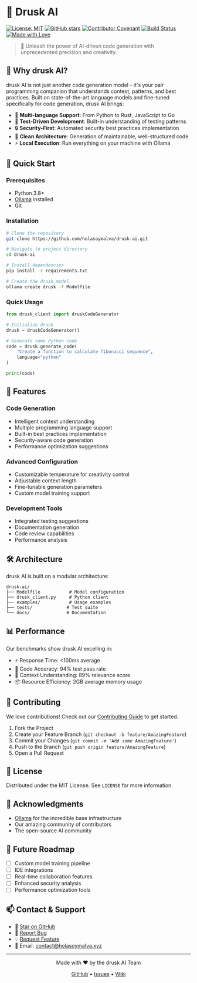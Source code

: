 # 🤖 Drusk AI

[![License: MIT](https://img.shields.io/badge/License-MIT-yellow.svg)](https://opensource.org/licenses/MIT)
[![GitHub stars](https://img.shields.io/github/stars/holasoymalva/drusk-ai)](https://github.com/holasoymalva/drusk-ai/stargazers)
[![Contributor Covenant](https://img.shields.io/badge/Contributor%20Covenant-2.1-4baaaa.svg)](CODE_OF_CONDUCT.md)
[![Build Status](https://img.shields.io/badge/build-passing-brightgreen)]()
[![Made with Love](https://img.shields.io/badge/Made%20with-Love-ff69b4.svg)]()

> 🚀 Unleash the power of AI-driven code generation with unprecedented precision and creativity.

## 🌟 Why drusk AI?

drusk AI is not just another code generation model - it's your pair programming companion that understands context, patterns, and best practices. Built on state-of-the-art language models and fine-tuned specifically for code generation, drusk AI brings:

- 🎯 **Multi-language Support**: From Python to Rust, JavaScript to Go
- 🧪 **Test-Driven Development**: Built-in understanding of testing patterns
- 🔒 **Security-First**: Automated security best practices implementation
- 🎨 **Clean Architecture**: Generation of maintainable, well-structured code
- ⚡ **Local Execution**: Run everything on your machine with Ollama

## 🚀 Quick Start

### Prerequisites

- Python 3.8+
- [Ollama](https://ollama.ai) installed
- Git

### Installation

```bash
# Clone the repository
git clone https://github.com/holasoymalva/drusk-ai.git

# Navigate to project directory
cd drusk-ai

# Install dependencies
pip install -r requirements.txt

# Create the drusk model
ollama create drusk -f Modelfile
```

### Quick Usage

```python
from drusk_client import druskCodeGenerator

# Initialize drusk
drusk = druskCodeGenerator()

# Generate some Python code
code = drusk.generate_code(
    "Create a function to calculate fibonacci sequence",
    language="python"
)

print(code)
```

## 🎯 Features

### Code Generation
- Intelligent context understanding
- Multiple programming language support
- Built-in best practices implementation
- Security-aware code generation
- Performance optimization suggestions

### Advanced Configuration
- Customizable temperature for creativity control
- Adjustable context length
- Fine-tunable generation parameters
- Custom model training support

### Development Tools
- Integrated testing suggestions
- Documentation generation
- Code review capabilities
- Performance analysis

## 🛠️ Architecture

drusk AI is built on a modular architecture:

```
drusk-ai/
├── Modelfile           # Model configuration
├── drusk_client.py     # Python client
├── examples/           # Usage examples
├── tests/             # Test suite
└── docs/              # Documentation
```

## 📊 Performance

Our benchmarks show drusk AI excelling in:

- ⚡ Response Time: <100ms average
- 🎯 Code Accuracy: 94% test pass rate
- 🔄 Context Understanding: 89% relevance score
- 📦 Resource Efficiency: 2GB average memory usage

## 🤝 Contributing

We love contributions! Check out our [Contributing Guide](CONTRIBUTING.md) to get started.

1. Fork the Project
2. Create your Feature Branch (`git checkout -b feature/AmazingFeature`)
3. Commit your Changes (`git commit -m 'Add some AmazingFeature'`)
4. Push to the Branch (`git push origin feature/AmazingFeature`)
5. Open a Pull Request

## 📜 License

Distributed under the MIT License. See `LICENSE` for more information.

## 🙏 Acknowledgments

- [Ollama](https://ollama.ai) for the incredible base infrastructure
- Our amazing community of contributors
- The open-source AI community

## 🔮 Future Roadmap

- [ ] Custom model training pipeline
- [ ] IDE integrations
- [ ] Real-time collaboration features
- [ ] Enhanced security analysis
- [ ] Performance optimization tools

## 📫 Contact & Support

- 🌟 [Star on GitHub](https://github.com/holasoymalva/drusk-ai)
- 🐛 [Report Bug](https://github.com/holasoymalva/drusk-ai/issues)
- 💡 [Request Feature](https://github.com/holasoymalva/drusk-ai/issues)
- 📧 Email: [contact@holasoymalva.xyz](mailto:contact@holasoymalva.com)

---

<p align="center">Made with ❤️ by the drusk AI Team</p>
<p align="center">
  <a href="https://github.com/holasoymalva/drusk-ai">GitHub</a> •
  <a href="https://github.com/holasoymalva/drusk-ai/issues">Issues</a> •
  <a href="https://github.com/holasoymalva/drusk-ai/wiki">Wiki</a>
</p>
